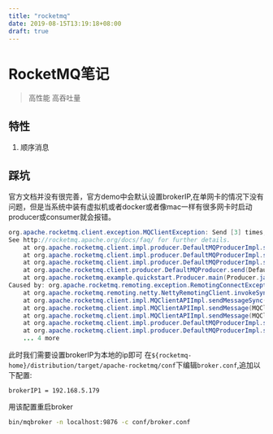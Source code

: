```yaml
---
title: "rocketmq"
date: 2019-08-15T13:19:18+08:00
draft: true
---
```




# RocketMQ笔记

> 高性能 高吞吐量

## 特性
1. 顺序消息


## 踩坑
官方文档并没有很完善，官方demo中会默认设置brokerIP,在单网卡的情况下没有问题，但是当系统中装有虚拟机或者docker或者像mac一样有很多网卡时启动producer或consumer就会报错。
```java
org.apache.rocketmq.client.exception.MQClientException: Send [3] times, still failed, cost [9199]ms, Topic: TopicTest, BrokersSent: [MacBookPro.local, MacBookPro.local, MacBookPro.local]
See http://rocketmq.apache.org/docs/faq/ for further details.
	at org.apache.rocketmq.client.impl.producer.DefaultMQProducerImpl.sendDefaultImpl(DefaultMQProducerImpl.java:544)
	at org.apache.rocketmq.client.impl.producer.DefaultMQProducerImpl.send(DefaultMQProducerImpl.java:1069)
	at org.apache.rocketmq.client.impl.producer.DefaultMQProducerImpl.send(DefaultMQProducerImpl.java:1023)
	at org.apache.rocketmq.client.producer.DefaultMQProducer.send(DefaultMQProducer.java:214)
	at org.apache.rocketmq.example.quickstart.Producer.main(Producer.java:67)
Caused by: org.apache.rocketmq.remoting.exception.RemotingConnectException: connect to <172.27.224.138:10909> failed
	at org.apache.rocketmq.remoting.netty.NettyRemotingClient.invokeSync(NettyRemotingClient.java:388)
	at org.apache.rocketmq.client.impl.MQClientAPIImpl.sendMessageSync(MQClientAPIImpl.java:351)
	at org.apache.rocketmq.client.impl.MQClientAPIImpl.sendMessage(MQClientAPIImpl.java:335)
	at org.apache.rocketmq.client.impl.MQClientAPIImpl.sendMessage(MQClientAPIImpl.java:298)
	at org.apache.rocketmq.client.impl.producer.DefaultMQProducerImpl.sendKernelImpl(DefaultMQProducerImpl.java:696)
	at org.apache.rocketmq.client.impl.producer.DefaultMQProducerImpl.sendDefaultImpl(DefaultMQProducerImpl.java:463)
	... 4 more
```
此时我们需要设置brokerIP为本地的ip即可
在`${rocketmq-home}/distribution/target/apache-rocketmq/conf`下编辑`broker.conf`,追加以下配置:
```
brokerIP1 = 192.168.5.179
```
用该配置重启broker
```bash
bin/mqbroker -n localhost:9876 -c conf/broker.conf
```
